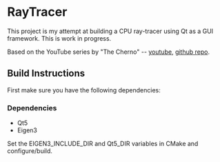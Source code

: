 # RayTracer
This project is my attempt at building a CPU ray-tracer using Qt as a GUI framework.
This is work in progress.

Based on the YouTube series by "The Cherno" -- [youtube](https://youtube.com/playlist?list=PLlrATfBNZ98edc5GshdBtREv5asFW3yXl&feature=shared), [github repo](https://github.com/TheCherno/RayTracing).

## Build Instructions
First make sure you have the following dependencies:
### Dependencies
- Qt5
- Eigen3

Set the EIGEN3_INCLUDE_DIR and Qt5_DIR variables in CMake and configure/build.
